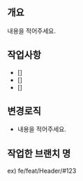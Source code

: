 ## 개요
내용을 적어주세요.

## 작업사항
- []
- []
- []

## 변경로직
- 내용을 적어주세요.

## 작업한 브랜치 명

ex) fe/feat/Header/#123

